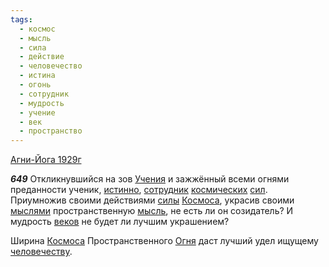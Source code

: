 ```yaml
---
tags:
  - космос
  - мысль
  - сила
  - действие
  - человечество
  - истина
  - огонь
  - сотрудник
  - мудрость
  - учение
  - век
  - пространство
---
```


[Агни-Йога 1929г](https://127.0.0.1:4002/agni/1929)

___649___
Откликнувшийся на зов [Учения](../../../tags/#учение) и зажжённый всеми огнями преданности ученик, [истинно](../../../tags/#истина), [сотрудник](../../../tags/#сотрудник) [космических](../../../tags/#космос) [сил](../../../tags/#сила). Приумножив своими действиями [силы](../../../tags/#сила) [Космоса](../../../tags/#космос), украсив своими [мыслями](../../../tags/#[мысль](../../../tags/#мысль)) пространственную [мысль](../../../tags/#мысль), не есть ли он созидатель? И мудрость [веков](../../../tags/#век) не будет ли лучшим украшением?   

Ширина [Космоса](../../../tags/#космос) Пространственного [Огня](../../../tags/#огонь) даст лучший удел ищущему [человечеству](../../../tags/#человечество).